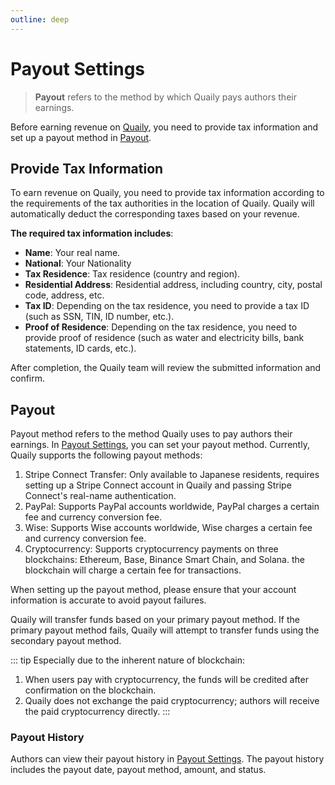 ```yaml
---
outline: deep
---
```


# Payout Settings

> **Payout** refers to the method by which Quaily pays authors their earnings.

Before earning revenue on [Quaily](https://quaily.com), you need to provide tax information and set up a payout method in [Payout](https://quaily.com/dashboard/profile/payout).

## Provide Tax Information

To earn revenue on Quaily, you need to provide tax information according to the requirements of the tax authorities in the location of Quaily. Quaily will automatically deduct the corresponding taxes based on your revenue.

**The required tax information includes**:

- **Name**: Your real name.
- **National**: Your Nationality
- **Tax Residence**: Tax residence (country and region).
- **Residential Address**: Residential address, including country, city, postal code, address, etc.
- **Tax ID**: Depending on the tax residence, you need to provide a tax ID (such as SSN, TIN, ID number, etc.).
- **Proof of Residence**: Depending on the tax residence, you need to provide proof of residence (such as water and electricity bills, bank statements, ID cards, etc.).

After completion, the Quaily team will review the submitted information and confirm.

## Payout

Payout method refers to the method Quaily uses to pay authors their earnings. In [Payout Settings](https://quaily.com/dashboard/profile/payout), you can set your payout method. Currently, Quaily supports the following payout methods:

1. Stripe Connect Transfer: Only available to Japanese residents, requires setting up a Stripe Connect account in Quaily and passing Stripe Connect's real-name authentication.
2. PayPal: Supports PayPal accounts worldwide, PayPal charges a certain fee and currency conversion fee.
3. Wise: Supports Wise accounts worldwide, Wise charges a certain fee and currency conversion fee.
4. Cryptocurrency: Supports cryptocurrency payments on three blockchains: Ethereum, Base, Binance Smart Chain, and Solana. the blockchain will charge a certain fee for transactions.

When setting up the payout method, please ensure that your account information is accurate to avoid payout failures.

Quaily will transfer funds based on your primary payout method. If the primary payout method fails, Quaily will attempt to transfer funds using the secondary payout method.

::: tip
Especially due to the inherent nature of blockchain:
1. When users pay with cryptocurrency, the funds will be credited after confirmation on the blockchain.
2. Quaily does not exchange the paid cryptocurrency; authors will receive the paid cryptocurrency directly.
:::

### Payout History

Authors can view their payout history in [Payout Settings](https://quaily.com/dashboard/profile/payout). The payout history includes the payout date, payout method, amount, and status.
